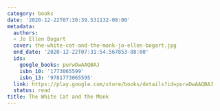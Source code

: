 ```yaml
---
category: books
date: '2020-12-22T07:30:39.531132-08:00'
metadata:
  authors:
  - Jo Ellen Bogart
  cover: the-white-cat-and-the-monk-jo-ellen-bogart.jpg
  end_date: '2020-12-22T07:31:54.567853-08:00'
  ids:
    google_books: purwDwAAQBAJ
    isbn_10: '1773065599'
    isbn_13: '9781773065595'
  link: https://play.google.com/store/books/details?id=purwDwAAQBAJ
  status: read
title: The White Cat and the Monk
---
```

